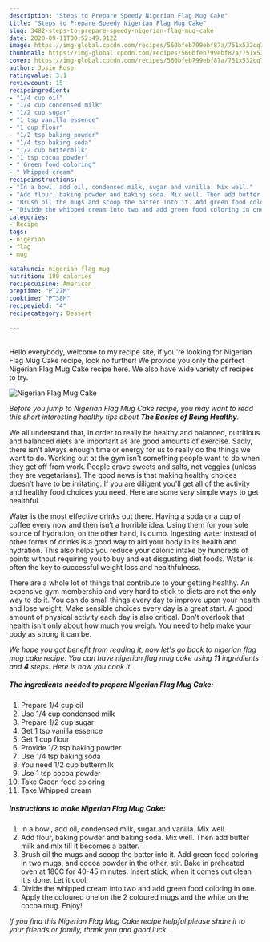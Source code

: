 ```yaml
---
description: "Steps to Prepare Speedy Nigerian Flag Mug Cake"
title: "Steps to Prepare Speedy Nigerian Flag Mug Cake"
slug: 3482-steps-to-prepare-speedy-nigerian-flag-mug-cake
date: 2020-09-11T00:52:49.912Z
image: https://img-global.cpcdn.com/recipes/560bfeb799ebf87a/751x532cq70/nigerian-flag-mug-cake-recipe-main-photo.jpg
thumbnail: https://img-global.cpcdn.com/recipes/560bfeb799ebf87a/751x532cq70/nigerian-flag-mug-cake-recipe-main-photo.jpg
cover: https://img-global.cpcdn.com/recipes/560bfeb799ebf87a/751x532cq70/nigerian-flag-mug-cake-recipe-main-photo.jpg
author: Josie Rose
ratingvalue: 3.1
reviewcount: 15
recipeingredient:
- "1/4 cup oil"
- "1/4 cup condensed milk"
- "1/2 cup sugar"
- "1 tsp vanilla essence"
- "1 cup flour"
- "1/2 tsp baking powder"
- "1/4 tsp baking soda"
- "1/2 cup buttermilk"
- "1 tsp cocoa powder"
- " Green food coloring"
- " Whipped cream"
recipeinstructions:
- "In a bowl, add oil, condensed milk, sugar and vanilla. Mix well."
- "Add flour, baking powder and baking soda. Mix well. Then add butter milk and mix till it becomes a batter."
- "Brush oil the mugs and scoop the batter into it. Add green food coloring in two mugs, and cocoa powder in the other, stir. Bake in preheated oven at 180C for 40-45 minutes. Insert stick, when it comes out clean it&#39;s done. Let it cool."
- "Divide the whipped cream into two and add green food coloring in one. Apply the coloured one on the 2 coloured mugs and the white on the cocoa mug. Enjoy!"
categories:
- Recipe
tags:
- nigerian
- flag
- mug

katakunci: nigerian flag mug 
nutrition: 180 calories
recipecuisine: American
preptime: "PT27M"
cooktime: "PT38M"
recipeyield: "4"
recipecategory: Dessert

---
```

<br>
Hello everybody, welcome to my recipe site, if you're looking for Nigerian Flag Mug Cake recipe, look no further! We provide you only the perfect Nigerian Flag Mug Cake recipe here. We also have wide variety of recipes to try.
<br>


![Nigerian Flag Mug Cake](https://img-global.cpcdn.com/recipes/560bfeb799ebf87a/751x532cq70/nigerian-flag-mug-cake-recipe-main-photo.jpg)

<i>Before you jump to Nigerian Flag Mug Cake recipe, you may want to read this short interesting healthy tips about <strong>The Basics of Being Healthy</strong>.</i>

We all understand that, in order to really be healthy and balanced, nutritious and balanced diets are important as are good amounts of exercise. Sadly, there isn't always enough time or energy for us to really do the things we want to do. Working out at the gym isn't something people want to do when they get off from work. People crave sweets and salts, not veggies (unless they are vegetarians). The good news is that making healthy choices doesn’t have to be irritating. If you are diligent you'll get all of the activity and healthy food choices you need. Here are some very simple ways to get healthful.

Water is the most effective drinks out there. Having a soda or a cup of coffee every now and then isn’t a horrible idea. Using them for your sole source of hydration, on the other hand, is dumb. Ingesting water instead of other forms of drinks is a good way to aid your body in its health and hydration. This also helps you reduce your caloric intake by hundreds of points without requiring you to buy and eat disgusting diet foods. Water is often the key to successful weight loss and healthfulness.

There are a whole lot of things that contribute to your getting healthy. An expensive gym membership and very hard to stick to diets are not the only way to do it. You can do small things every day to improve upon your health and lose weight. Make sensible choices every day is a great start. A good amount of physical activity each day is also critical. Don't overlook that health isn't only about how much you weigh. You need to help make your body as strong it can be. 


<i>We hope you got benefit from reading it, now let's go back to nigerian flag mug cake recipe. You can have nigerian flag mug cake using <strong>11</strong> ingredients and <strong>4</strong> steps. Here is how you cook it.
</i>

##### The ingredients needed to prepare Nigerian Flag Mug Cake:

1. Prepare 1/4 cup oil
1. Use 1/4 cup condensed milk
1. Prepare 1/2 cup sugar
1. Get 1 tsp vanilla essence
1. Get 1 cup flour
1. Provide 1/2 tsp baking powder
1. Use 1/4 tsp baking soda
1. You need 1/2 cup buttermilk
1. Use 1 tsp cocoa powder
1. Take  Green food coloring
1. Take  Whipped cream


##### Instructions to make Nigerian Flag Mug Cake:

1. In a bowl, add oil, condensed milk, sugar and vanilla. Mix well.
1. Add flour, baking powder and baking soda. Mix well. Then add butter milk and mix till it becomes a batter.
1. Brush oil the mugs and scoop the batter into it. Add green food coloring in two mugs, and cocoa powder in the other, stir. Bake in preheated oven at 180C for 40-45 minutes. Insert stick, when it comes out clean it&#39;s done. Let it cool.
1. Divide the whipped cream into two and add green food coloring in one. Apply the coloured one on the 2 coloured mugs and the white on the cocoa mug. Enjoy!


<i>If you find this Nigerian Flag Mug Cake recipe helpful please share it to your friends or family, thank you and good luck.</i>
